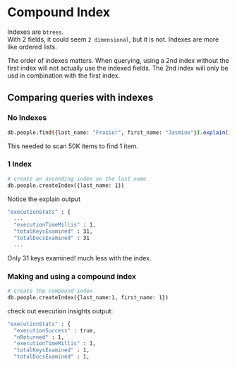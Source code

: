 # Compound Index

Indexes are `btrees`.  
With 2 fields, it could seem `2 dimensional`, but it is not. Indexes are more like ordered lists.

The order of indexes matters. When querying, using a 2nd index without the first index will not actually use the indexed fields. The 2nd index will only be usd in combination with the first index.

## Comparing queries with indexes

### No Indexes

```bash
db.people.find({last_name: "Frazier", first_name: "Jasmine"}).explain()
```

This needed to scan 50K items to find 1 item.

### 1 Index

```bash
# create an ascending index on the last name
db.people.createIndex({last_name: 1})
```

Notice the explain output

```bash
"executionStats" : {
  ...
  "executionTimeMillis" : 1,
  "totalKeysExamined" : 31,
  "totalDocsExamined" : 31
  ...
```

Only 31 keys examined! much less with the index.

### Making and using a compound index

```bash
# create the compound index
db.people.createIndex({last_name:1, first_name: 1})
```

check out execution insights output:

```bash
"executionStats" : {
  "executionSuccess" : true,
  "nReturned" : 1,
  "executionTimeMillis" : 1,
  "totalKeysExamined" : 1,
  "totalDocsExamined" : 1,

```
